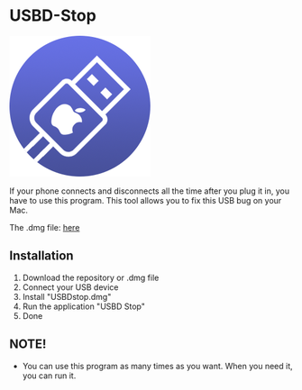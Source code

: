 # USBD-Stop

![USBD Stop icon](https://github.com/itsjackx/USBD-Stop/blob/main/assets/icon.png)

If your phone connects and disconnects all the time after you plug it in, you have to use this program.
This tool allows you to fix this USB bug on your Mac.

<p>The .dmg file: <a href="https://github.com/itsjackx/USBD-Stop/blob/main/USBDstop.dmg">here</a></p>

## Installation

1. Download the repository or .dmg file
2. Connect your USB device
3. Install "USBDstop.dmg"
4. Run the application "USBD Stop"
5. Done

## NOTE!

- You can use this program as many times as you want. When you need it, you can run it.
